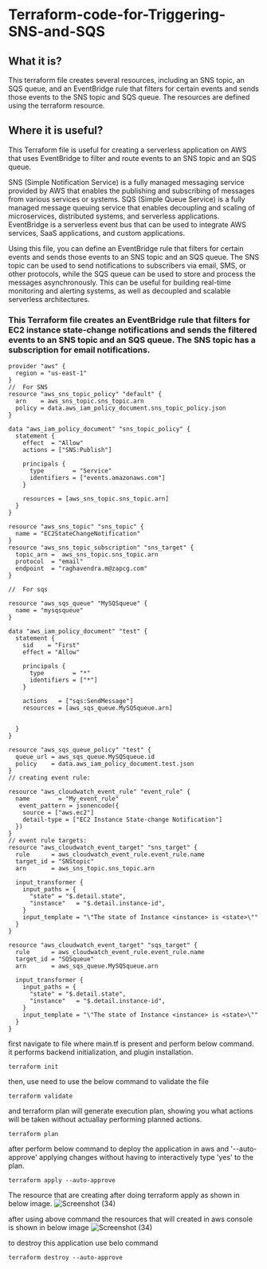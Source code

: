 # Terraform-code-for-Triggering-SNS-and-SQS

## What it is?
This terraform file creates several resources, including an SNS topic, an SQS queue, and an EventBridge rule 
that filters for certain events and sends those events to the SNS topic and SQS queue. The resources are defined 
using the terraform resource.

## Where it is useful?
This Terraform file  is useful for creating a serverless application on AWS that uses EventBridge to filter and route events to 
an SNS topic and an SQS queue. 

SNS (Simple Notification Service) is a fully managed messaging service provided by AWS that enables the publishing and subscribing of messages 
from various services or systems. 
SQS (Simple Queue Service) is a fully managed message queuing service that enables decoupling and scaling of microservices, 
distributed systems, and serverless applications. 
EventBridge is a serverless event bus that can be used to integrate AWS services, SaaS applications, and custom applications.

Using this file, you can define an EventBridge rule that filters for certain events and sends those events to an SNS topic and an SQS queue. 
The SNS topic can be used to send notifications to subscribers via email, SMS, or other protocols, while the SQS queue can be used to store
 and process the messages asynchronously. This can be useful for building real-time monitoring and alerting systems, as well as decoupled and 
 scalable serverless architectures.

### This Terraform file creates an EventBridge rule that filters for EC2 instance state-change notifications and sends the filtered events to an SNS topic and an SQS queue. The SNS topic has a subscription for email notifications.
```t
provider "aws" {
  region = "us-east-1"
}
//  For SNS
resource "aws_sns_topic_policy" "default" {
  arn    = aws_sns_topic.sns_topic.arn
  policy = data.aws_iam_policy_document.sns_topic_policy.json
}

data "aws_iam_policy_document" "sns_topic_policy" {
  statement {
    effect  = "Allow"
    actions = ["SNS:Publish"]

    principals {
      type        = "Service"
      identifiers = ["events.amazonaws.com"]
    }

    resources = [aws_sns_topic.sns_topic.arn]
  }
}

resource "aws_sns_topic" "sns_topic" {
  name = "EC2StateChangeNotification"
}
resource "aws_sns_topic_subscription" "sns_target" {
  topic_arn =  aws_sns_topic.sns_topic.arn
  protocol  = "email"
  endpoint  = "raghavendra.m@zapcg.com"
}

//  For sqs

resource "aws_sqs_queue" "MySQSqueue" {
  name = "mysqsqueue"
}

data "aws_iam_policy_document" "test" {
  statement {
    sid    = "First"
    effect = "Allow"

    principals {
      type        = "*"
      identifiers = ["*"]
    }

    actions   = ["sqs:SendMessage"]
    resources = [aws_sqs_queue.MySQSqueue.arn]

  
  }
}

resource "aws_sqs_queue_policy" "test" {
  queue_url = aws_sqs_queue.MySQSqueue.id
  policy    = data.aws_iam_policy_document.test.json
}
// creating event rule:

resource "aws_cloudwatch_event_rule" "event_rule" {
  name        = "My_event_rule"
   event_pattern = jsonencode({
    source = ["aws.ec2"]
    detail-type = ["EC2 Instance State-change Notification"]
  })
}
// event rule targets:
resource "aws_cloudwatch_event_target" "sns_target" {
  rule      = aws_cloudwatch_event_rule.event_rule.name
  target_id = "SNStopic"
  arn       = aws_sns_topic.sns_topic.arn

  input_transformer {
    input_paths = {
      "state" = "$.detail.state",
      "instance"   = "$.detail.instance-id",
    }
    input_template = "\"The state of Instance <instance> is <state>\""
  }
}

resource "aws_cloudwatch_event_target" "sqs_target" {
  rule      = aws_cloudwatch_event_rule.event_rule.name
  target_id = "SQSqueue"
  arn       = aws_sqs_queue.MySQSqueue.arn

  input_transformer {
    input_paths = {
      "state" = "$.detail.state",
      "instance"   = "$.detail.instance-id",
    }
    input_template = "\"The state of Instance <instance> is <state>\""
  }
}
```
first navigate to file where main.tf is present and perform below command. it performs backend initialization, and plugin installation.
```t
terraform init
```
then, use need to use the below command to validate the file
```t
terraform validate
```
and terraform plan will generate execution plan, showing you what actions will be taken without actuallay performing planned actions.
```t
terraform plan
```
after perform below command to deploy the application in aws and '--auto-approve' applying changes without having to interactively type 'yes' to the plan.
```t
terraform apply --auto-approve
```
The resource that are creating after doing terraform apply as shown in below image.
![Screenshot (34)](https://user-images.githubusercontent.com/120295902/232740479-98528ca0-f31e-4b22-9455-9f0ce4328f9f.png)

after using above command the resources that will created in aws console is shown in below image
![Screenshot (34)](https://user-images.githubusercontent.com/120295902/232398160-06f0b0c0-d96d-43b5-9edb-a5c63863c408.png)

to destroy this application use belo command
```t
terraform destroy --auto-approve
```
